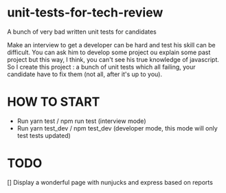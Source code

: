# unit-tests-for-tech-review
A bunch of very bad written unit tests for candidates


Make an interview to get a developer can be hard and test his skill can be difficult. You can ask him to develop some project ou explain some past project but this way, I think, you can't see his true knowledge of javascript. 
So I create this project : a bunch of unit tests which all failing, your candidate have to fix them (not all, after it's up to you).

# HOW TO START
- Run yarn test / npm run test (interview mode)
- Run yarn test_dev / npm test_dev (developer mode, this mode will only test tests updated)

# TODO
[] Display a wonderful page with nunjucks and express based on reports

